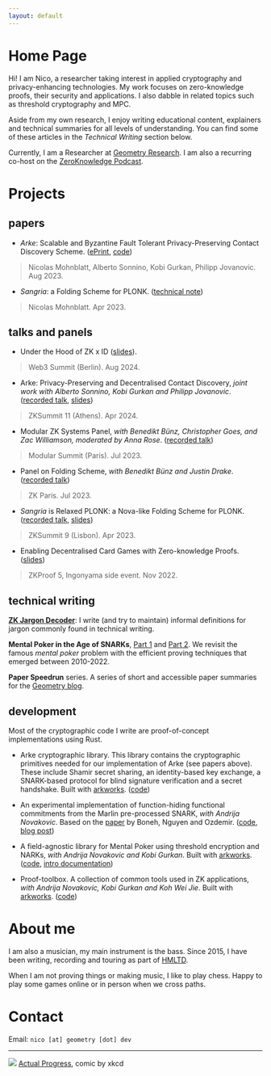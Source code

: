 ```yaml
---
layout: default
---
```


# Home Page

Hi! I am Nico, a researcher taking interest in applied cryptography and privacy-enhancing technologies.
My work focuses on zero-knowledge proofs, their security and applications.
I also dabble in related topics such as threshold cryptography and MPC.

Aside from my own research, I enjoy writing educational content, explainers and technical summaries for all levels of understanding.
You can find some of these articles in the *Technical Writing* section below.

Currently, I am a Researcher at [Geometry Research](https://geometry.dev).
I am also a recurring co-host on the [ZeroKnowledge Podcast](https://zeroknowledge.fm). 

# Projects

## papers
- *Arke*: Scalable and Byzantine Fault Tolerant Privacy-Preserving Contact Discovery Scheme.
([ePrint](https://eprint.iacr.org/2023/1218), [code](https://github.com/asonnino/arke))
> Nicolas Mohnblatt, Alberto Sonnino, Kobi Gurkan, Philipp Jovanovic. Aug 2023.

- *Sangria*: a Folding Scheme for PLONK. ([technical note](https://github.com/geometryresearch/technical_notes/blob/main/sangria_folding_plonk.pdf))
> Nicolas Mohnblatt. Apr 2023.


## talks and panels
- Under the Hood of ZK x ID ([slides](https://github.com/nmohnblatt/talks/blob/main/2024_08_web3summit_attested_data.pdf)).
> Web3 Summit (Berlin). Aug 2024.

- Arke: Privacy-Preserving and Decentralised Contact Discovery, *joint work with Alberto Sonnino, Kobi Gurkan and Philipp Jovanovic*. ([recorded talk](https://youtu.be/_TVAYEzDQMM), [slides](https://github.com/nmohnblatt/talks/blob/main/2024_04_Arke_ZKSummit.pdf))
> ZKSummit 11 (Athens). Apr 2024.

- Modular ZK Systems Panel, *with Benedikt Bünz, Christopher Goes, and Zac Williamson, moderated by Anna Rose*. ([recorded talk](https://youtu.be/G7qzkQj7HJI))
> Modular Summit (Paris). Jul 2023.

- Panel on Folding Scheme, *with Benedikt Bünz and Justin Drake*. ([recorded talk](https://youtu.be/2ieRxS9STFs))
> ZK Paris. Jul 2023.

- *Sangria* is Relaxed PLONK: a Nova-like Folding Scheme for PLONK. ([recorded talk](https://youtu.be/D7rQbHpxl7Q), [slides](https://github.com/nmohnblatt/talks/blob/main/2023_04_ZKSummit9_Sangria.pdf))  
> ZKSummit 9 (Lisbon). Apr 2023.

- Enabling Decentralised Card Games with Zero-knowledge Proofs. ([slides](https://github.com/nmohnblatt/talks/blob/main/2022_11_IngoGaming_Mental_Poker.pdf))
> ZKProof 5, Ingonyama side event. Nov 2022.

## technical writing

**[ZK Jargon Decoder](https://zkjargon.github.io)**: I write (and try to maintain) informal definitions for jargon commonly found in technical writing.

**Mental Poker in the Age of SNARKs**, [Part 1](https://geometry.dev/notebook/mental-poker-in-the-age-of-snarks-part-1) and [Part 2](https://geometry.dev/notebook/mental-poker-in-the-age-of-snarks-part-2).
We revisit the famous *mental poker* problem with the efficient proving techniques that emerged between 2010-2022.

**Paper Speedrun** series.
A series of short and accessible paper summaries for the [Geometry blog](https://geometry.xyz/notebook).

## development
Most of the cryptographic code I write are proof-of-concept implementations using Rust.

- Arke cryptographic library.
This library contains the cryptographic primitives needed for our implementation of Arke (see papers above).
These include Shamir secret sharing, an identity-based key exchange, a SNARK-based protocol for blind signature verification and a secret handshake.
Built with [arkworks](https://github.com/arkworks-rs). ([code](https://github.com/asonnino/arke/tree/main/code/arke/crypto))

- An experimental implementation of function-hiding functional commitments from the Marlin pre-processed SNARK, *with Andrija Novakovic*. Based on the [paper](https://eprint.iacr.org/2021/1342) by Boneh, Nguyen and Ozdemir. ([code](https://github.com/geometryresearch/functional-commitment), [blog post](https://geometry.dev/notebook/functional-commitments-zk-under-a-different-lens))

- A field-agnostic library for Mental Poker using threshold encryption and NARKs, *with Andrija Novakovic and Kobi Gurkan*.
Built with [arkworks](https://github.com/arkworks-rs). ([code](https://github.com/geometryresearch/mental-poker), [intro documentation](https://hackmd.io/@nmohnblatt/SJKJfVqzq))

- Proof-toolbox. A collection of common tools used in ZK applications, *with Andrija Novakovic, Kobi Gurkan and Koh Wei Jie*. Built with [arkworks](https://github.com/arkworks-rs). ([code](https://github.com/geometryresearch/proof-toolbox))

# About me

I am also a musician, my main instrument is the bass.
Since 2015, I have been writing, recording and touring as part of [HMLTD](https://www.hmltd.org).

When I am not proving things or making music, I like to play chess.
Happy to play some games online or in person when we cross paths.

# Contact

Email: `nico [at] geometry [dot] dev`

---

![](https://imgs.xkcd.com/comics/actual_progress.png)
[Actual Progress](https://xkcd.com/2797/), comic by xkcd